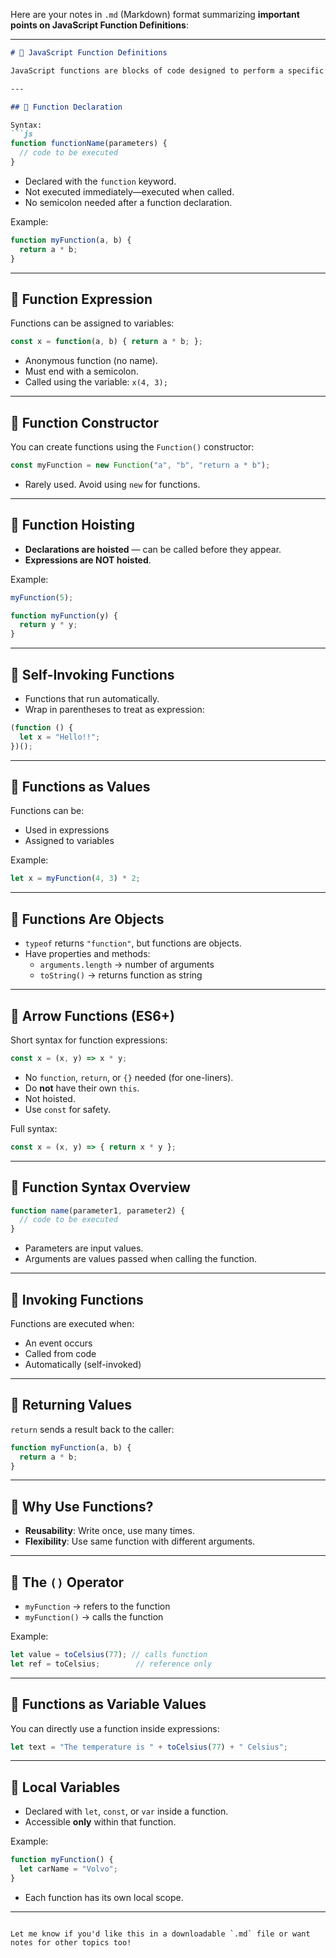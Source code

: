 Here are your notes in `.md` (Markdown) format summarizing **important points on JavaScript Function Definitions**:

---

```markdown
# 🚀 JavaScript Function Definitions

JavaScript functions are blocks of code designed to perform a specific task. They are executed when invoked.

---

## 🔹 Function Declaration

Syntax:
```js
function functionName(parameters) {
  // code to be executed
}
```

- Declared with the `function` keyword.
- Not executed immediately—executed when called.
- No semicolon needed after a function declaration.

Example:
```js
function myFunction(a, b) {
  return a * b;
}
```

---

## 🔹 Function Expression

Functions can be assigned to variables:
```js
const x = function(a, b) { return a * b; };
```

- Anonymous function (no name).
- Must end with a semicolon.
- Called using the variable: `x(4, 3);`

---

## 🔹 Function Constructor

You can create functions using the `Function()` constructor:
```js
const myFunction = new Function("a", "b", "return a * b");
```

- Rarely used. Avoid using `new` for functions.

---

## 🔹 Function Hoisting

- **Declarations are hoisted** — can be called before they appear.
- **Expressions are NOT hoisted**.

Example:
```js
myFunction(5);

function myFunction(y) {
  return y * y;
}
```

---

## 🔹 Self-Invoking Functions

- Functions that run automatically.
- Wrap in parentheses to treat as expression:
```js
(function () {
  let x = "Hello!!";
})();
```

---

## 🔹 Functions as Values

Functions can be:
- Used in expressions
- Assigned to variables

Example:
```js
let x = myFunction(4, 3) * 2;
```

---

## 🔹 Functions Are Objects

- `typeof` returns `"function"`, but functions are objects.
- Have properties and methods:
  - `arguments.length` → number of arguments
  - `toString()` → returns function as string

---

## 🔹 Arrow Functions (ES6+)

Short syntax for function expressions:
```js
const x = (x, y) => x * y;
```

- No `function`, `return`, or `{}` needed (for one-liners).
- Do **not** have their own `this`.
- Not hoisted.
- Use `const` for safety.

Full syntax:
```js
const x = (x, y) => { return x * y };
```

---

## 🔹 Function Syntax Overview

```js
function name(parameter1, parameter2) {
  // code to be executed
}
```

- Parameters are input values.
- Arguments are values passed when calling the function.

---

## 🔹 Invoking Functions

Functions are executed when:
- An event occurs
- Called from code
- Automatically (self-invoked)

---

## 🔹 Returning Values

`return` sends a result back to the caller:
```js
function myFunction(a, b) {
  return a * b;
}
```

---

## 🔹 Why Use Functions?

- **Reusability**: Write once, use many times.
- **Flexibility**: Use same function with different arguments.

---

## 🔹 The `()` Operator

- `myFunction` → refers to the function
- `myFunction()` → calls the function

Example:
```js
let value = toCelsius(77); // calls function
let ref = toCelsius;        // reference only
```

---

## 🔹 Functions as Variable Values

You can directly use a function inside expressions:
```js
let text = "The temperature is " + toCelsius(77) + " Celsius";
```

---

## 🔹 Local Variables

- Declared with `let`, `const`, or `var` inside a function.
- Accessible **only** within that function.

Example:
```js
function myFunction() {
  let carName = "Volvo";
}
```

- Each function has its own local scope.

---

```

Let me know if you'd like this in a downloadable `.md` file or want notes for other topics too!